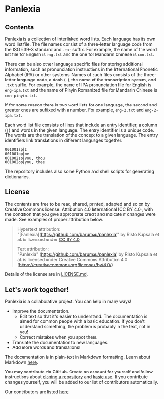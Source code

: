 # Panlexia

## Contents

Panlexia is a collection of interlinked word lists.
Each language has its own word list file.
The file names consist of a three-letter language code from the ISO 639-3 standard and `.txt` suffix.
For example, the name of the word list file for English is `eng.txt` and the one for Mandarin Chinese is `cmn.txt`.

There can be also other language specific files for storing additional information,
such as pronunciation instructions in the International Phonetic Alphabet (IPA) or other systems.
Names of such files consists of the three-letter language code, a dash (`-`), the name of the transcription system, and `.txt` suffix.
For example, the name of IPA pronunciation file for English is `eng-ipa.txt`
and the name of Pinyin Romanized file for Mandarin Chinese is `cmn-pinyin.txt`.

If for some reason there is two word lists for one language,
the second and greater ones are suffixed with a number.
For example, `eng-2.txt` and `eng-2-ipa.txt`.

Each word list file consists of lines that include an entry identifier, a column (`|`) and words in the given language.
The entry identifier is a unique code.
The words are the translation of the concept to a given language.
The entry identifiers link translations in different languages together.

    001001sp|I
    001001op|me
    001002sp|you, thou
    001002op|you, thee

The repository includes also some Python and shell scripts for generating dictionaries.


## License

The contents are free to be read, shared, printed, adapted and so on by Creative Commons license: Attribution 4.0 International (CC BY 4.0),
with the condition that you give appropriate credit and indicate if changes were made.
See examples of proper attribution below.

> Hypertext attribution:  
> "[Panlexia[(https://github.com/barumau/panlexia)" by Risto Kupsala et al. is licensed under [CC BY 4.0](https://creativecommons.org/licenses/by/4.0/)
>
> Text attribution:  
> "Panlexia" (https://github.com/barumau/panlexia) by Risto Kupsala et al. is licensed under Creative Commons Attribution 4.0 (https://creativecommons.org/licenses/by/4.0/)

Details of the license are in [LICENSE.md](LICENSE.md).

## Let's work together!

Panlexia is a collaborative project.
You can help in many ways!

- Improve the documentation.
   - Edit text so that it's easier to understand.
     The documentation is aimed for common people with a basic education.
 	 If you don't understand something, the problem is probably in the text, not in you!
   - Correct mistakes when you spot them.
- Translate the documentation to new languages.
- Add more words and translations!

The documentation is in plain-text in Markdown formatting.
Learn about Markdown [here](https://guides.github.com/features/mastering-markdown/).

You may contribute via GitHub.
Create an account for yourself and follow instructions about [cloning a repository](https://guides.github.com/activities/forking/) and [basic use](https://guides.github.com/activities/hello-world/).
If you contribute changes yourself, you will be added to our list of contributors automatically.

Our contributors are listed [here](https://github.com/barumau/panlexia/graphs/contributors)
